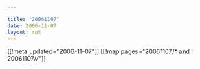 ```yaml
---

title: "20061107"
date: 2006-11-07
layout: rut
---
```


[[!meta updated="2006-11-07"]]
[[!map pages="20061107/* and ! 20061107/*/*"]]
